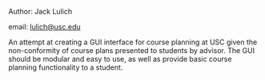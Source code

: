 Author: Jack Lulich

email: lulich@usc.edu

An attempt at creating a GUI interface for course planning at USC
given the non-conformity of course plans presented to students
by advisor. The GUI should be modular and easy to use, as well
as provide basic course planning functionality to a student.